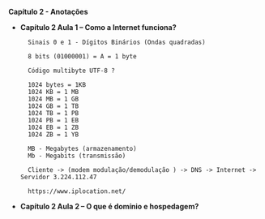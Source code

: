 **Capítulo 2 - Anotações**

- **Capítulo 2 Aula 1 – Como a Internet funciona?**

        Sinais 0 e 1 - Dígitos Binários (Ondas quadradas)
        
        8 bits (01000001) = A = 1 byte
        
        Código multibyte UTF-8 ?
        
        1024 bytes = 1KB
        1024 KB = 1 MB
        1024 MB = 1 GB
        1024 GB = 1 TB
        1024 TB = 1 PB
        1024 PB = 1 EB
        1024 EB = 1 ZB
        1024 ZB = 1 YB
        
        MB - Megabytes (armazenamento)
        Mb - Megabits (transmissão)
        
        Cliente -> (modem modulação/demodulação ) -> DNS -> Internet -> Servidor 3.224.112.47
        
        https://www.iplocation.net/



- **Capítulo 2 Aula 2 – O que é domínio e hospedagem?**



